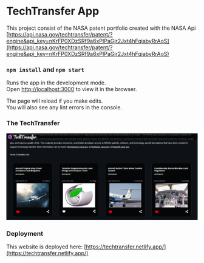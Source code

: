 # TechTransfer App

This project consist of the NASA patent portfolio created with the NASA Api [https://api.nasa.gov/techtransfer/patent/?engine&api_key=nKrFP0XDzSRf9a6xPIPaGjr2Jxt4hFqiabyRrAoS](https://api.nasa.gov/techtransfer/patent/?engine&api_key=nKrFP0XDzSRf9a6xPIPaGjr2Jxt4hFqiabyRrAoS) 



### `npm install` and `npm start`

Runs the app in the development mode.\
Open [http://localhost:3000](http://localhost:3000) to view it in the browser.

The page will reload if you make edits.\
You will also see any lint errors in the console.

### The TechTransfer

![techTransfer page](https://github.com/mzoyinda/TechTransfer/blob/main/public/screenshot.PNG)

### Deployment

This website is deployed here: [https://techtransfer.netlify.app/](https://techtransfer.netlify.app/)


